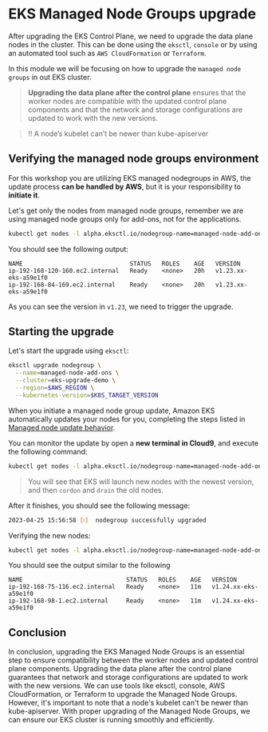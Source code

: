 # EKS Managed Node Groups upgrade

After upgrading the EKS Control Plane, we need to upgrade the data plane nodes in the cluster. This can be done using the `eksctl`, `console` or by using an automated tool such as `AWS CloudFormation` or `Terraform`.

In this module we will be focusing on how to upgrade the `managed node groups` in out EKS cluster.

> **Upgrading the data plane after the control plane** ensures that the worker nodes are compatible with the updated control plane components and that the network and storage configurations are updated to work with the new versions.

> :bangbang: A node’s kubelet can’t be newer than kube-apiserver

## Verifying the managed node groups environment

For this workshop you are utilizing EKS managed nodegroups in AWS, the update process **can be handled by AWS**, but it is your responsibility to **initiate it**.

Let's get only the nodes from managed node groups, remember we are using managed node groups only for add-ons, not for the applications.

```bash
kubectl get nodes -l alpha.eksctl.io/nodegroup-name=managed-node-add-ons
```

You should see the following output:

```
NAME                              STATUS   ROLES    AGE   VERSION
ip-192-168-120-160.ec2.internal   Ready    <none>   20h   v1.23.xx-eks-a59e1f0
ip-192-168-84-169.ec2.internal    Ready    <none>   20h   v1.23.xx-eks-a59e1f0
```

As you can see the version in `v1.23`, we need to trigger the upgrade.

## Starting the upgrade

Let's start the upgrade using `eksctl`:

```bash
eksctl upgrade nodegroup \
  --name=managed-node-add-ons \
  --cluster=eks-upgrade-demo \
  --region=$AWS_REGION \
  --kubernetes-version=$K8S_TARGET_VERSION
```

When you initiate a managed node group update, Amazon EKS automatically updates your nodes for you, completing the steps listed in [Managed node update behavior](https://docs.aws.amazon.com/eks/latest/userguide/managed-node-update-behavior.html).

You can monitor the update by open a **new terminal in Cloud9**, and execute the following command:

```bash
kubectl get nodes -l alpha.eksctl.io/nodegroup-name=managed-node-add-ons -w
```

> You will see that EKS will launch new nodes with the newest version, and then `cordon` and `drain` the old nodes.

After it finishes, you should see the following message:

```bash
2023-04-25 15:56:58 [ℹ]  nodegroup successfully upgraded
```

Verifying the new nodes:

```bash
kubectl get nodes -l alpha.eksctl.io/nodegroup-name=managed-node-add-ons
```

You should see the output similar to the following

```
NAME                             STATUS   ROLES    AGE   VERSION
ip-192-168-75-116.ec2.internal   Ready    <none>   11m   v1.24.xx-eks-a59e1f0
ip-192-168-98-1.ec2.internal     Ready    <none>   11m   v1.24.xx-eks-a59e1f0
```

## Conclusion

In conclusion, upgrading the EKS Managed Node Groups is an essential step to ensure compatibility between the worker nodes and updated control plane components. Upgrading the data plane after the control plane guarantees that network and storage configurations are updated to work with the new versions. We can use tools like eksctl, console, AWS CloudFormation, or Terraform to upgrade the Managed Node Groups. However, it's important to note that a node's kubelet can't be newer than kube-apiserver. With proper upgrading of the Managed Node Groups, we can ensure our EKS cluster is running smoothly and efficiently.
